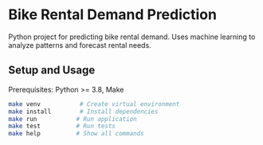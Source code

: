 # Bike Rental Demand Prediction

Python project for predicting bike rental demand. Uses machine learning to analyze patterns and forecast rental needs.

## Setup and Usage
Prerequisites: Python >= 3.8, Make

```bash
make venv           # Create virtual environment  
make install        # Install dependencies
make run           # Run application
make test          # Run tests
make help          # Show all commands